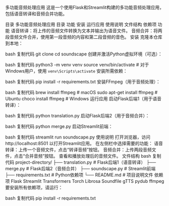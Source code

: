 多功能音频处理应用
这是一个使用Flask和Streamlit构建的多功能音频处理应用，包括语音转译和音频合并功能。

目录
多功能音频处理应用
目录
功能
安装
运行应用
使用说明
文件结构
依赖项
功能
语音转译：将上传的音频文件转换为文本并输出为语音文件。
音频合并：将两段音频文件合并，使用第一段音频的内容和第二段音频的音色。
安装
克隆本仓库到本地：

bash
复制代码
git clone <your-repo-url>
cd soundscape
创建并激活Python虚拟环境（可选）：

bash
复制代码
python3 -m venv venv
source venv/bin/activate  # 对于Windows用户，使用 `venv\Scripts\activate`
安装所需依赖：

bash
复制代码
pip install -r requirements.txt
安装FFmpeg（用于音频处理）：

bash
复制代码
brew install ffmpeg  # macOS
sudo apt-get install ffmpeg  # Ubuntu
choco install ffmpeg  # Windows
运行应用
启动Flask后端1（用于语音转译）：

bash
复制代码
python translation.py
启动Flask后端2（用于音频合并）：

bash
复制代码
python merge.py
启动Streamlit前端：

bash
复制代码
streamlit run soundscape.py
使用说明
打开浏览器，访问 http://localhost:8501 以打开Streamlit应用。
在左侧栏中选择需要的功能：
语音转译：上传一个音频文件，点击“转译音频”按钮。
音频合并：上传两段音频文件，点击“合并音频”按钮。
查看和播放处理后的音频文件。
文件结构
bash
复制代码
project-directory/
├── translation.py                 # Flask后端1（语音转译）
├── merge.py                 # Flask后端2（音频合并）
├── soundscape.py             # Streamlit前端
├── requirements.txt        # Python依赖项
└── README.md               # 项目说明文件
依赖项
Flask
Streamlit
Transformers
Torch
Librosa
Soundfile
gTTS
pydub
ffmpeg
要安装所有依赖项，请运行：

bash
复制代码
pip install -r requirements.txt
